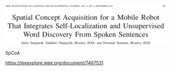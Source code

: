 ![論文](https://github.com/soraKING44/survey_paper/blob/images/spatial_concept/English/Spatial%20Concept%20Acquisition%20for%20a%20Mobile%20Robot%20That%20Integrates%20Self-Localization%20and%20Unsupervised%20Word%20Discovery%20From%20Spoken%20Sentences.png)

SpCoA

https://ieeexplore.ieee.org/document/7467531

